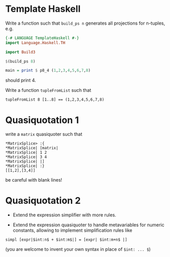 # Template Haskell

Write a function such that `build_ps n` generates all projections for n-tuples, e.g.

``` haskell
{-# LANGUAGE TemplateHaskell #-}
import Language.Haskell.TH

import Build3

$(build_ps 8)

main = print $ p8_4 (1,2,3,4,5,6,7,8)  
```

should print 4.

Write a function `tupleFromList` such that

```
tupleFromList 8 [1..8] == (1,2,3,4,5,6,7,8) 
```

# Quasiquotation 1

write a `matrix` quasiquoter such that

```
*MatrixSplice> :{
*MatrixSplice| [matrix|
*MatrixSplice| 1 2
*MatrixSplice| 3 4
*MatrixSplice| |]
*MatrixSplice| :}
[[1,2],[3,4]]
```

be careful with blank lines!

# Quasiquotation 2
* Extend the expression simplifier with more rules.

* Extend the expression quasiquoter to handle metavariables for
  numeric constants, allowing to implement simplification rules like

```
simpl [expr|$int:n$ + $int:m$|] = [expr| $int:m+n$ |]
```

(you are welcome to invent your own syntax in place of `$int: ... $`)
